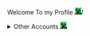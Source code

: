 Welcome To my Profile <img src="./head.png" width="16" height="16">!
<details>
<summary>Other Accounts <img src="./head.png" height="16" width="16" /></summary>

Here is icons for tags:
* <img src="./carrot.png" height="16" width="16" /> for old accounts
* <img src="./red_beaker.png" height="16" width="16" /> for uncommon profiles
* <img src="./green_book.png" height="16" width="16" /> I don’t know
Accounts:
* [Scratch<img src="./carrot.png" height="16" width="16" />](https://scratch.mit.edu/users/Noah-001122/)
*
</details>
